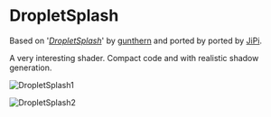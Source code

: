 DropletSplash
==================

Based on '_[DropletSplash](https://www.shadertoy.com/view/Ndl3R2)_' by [gunthern](https://www.shadertoy.com/user/gunthern) and ported by ported by [JiPi](../../Site/Profiles/JiPi.md).

A very interesting shader. Compact code and with realistic shadow generation.


![DropletSplash1](https://user-images.githubusercontent.com/78935215/114780080-332a2080-9d77-11eb-83e6-089e5d793b35.gif)

![DropletSplash2](https://user-images.githubusercontent.com/78935215/114780133-46d58700-9d77-11eb-9041-1fe1484fcbc0.gif)